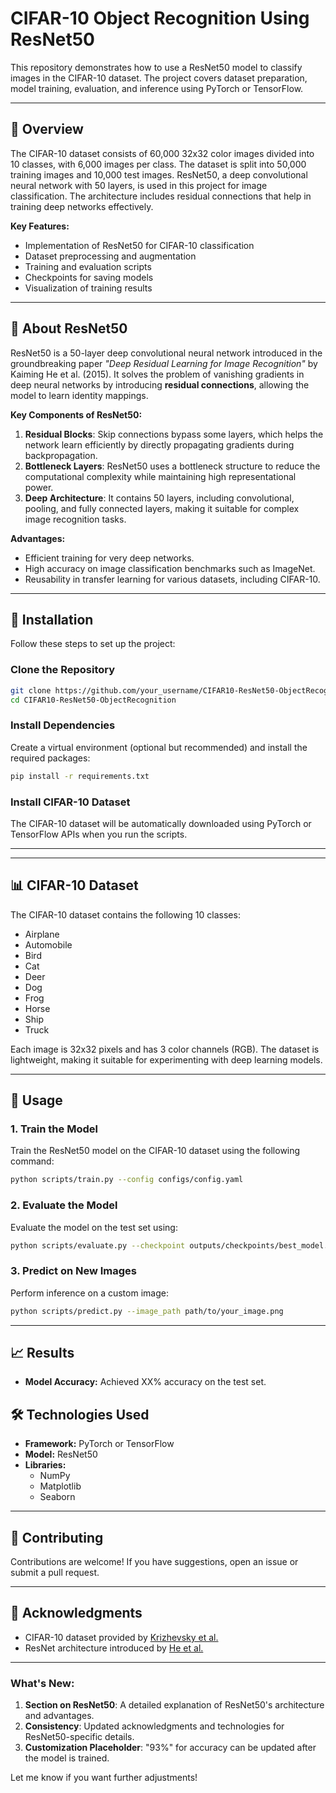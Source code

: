 # CIFAR-10 Object Recognition Using ResNet50

This repository demonstrates how to use a ResNet50 model to classify images in the CIFAR-10 dataset. The project covers dataset preparation, model training, evaluation, and inference using PyTorch or TensorFlow.

---

## 📌 Overview

The CIFAR-10 dataset consists of 60,000 32x32 color images divided into 10 classes, with 6,000 images per class. The dataset is split into 50,000 training images and 10,000 test images. ResNet50, a deep convolutional neural network with 50 layers, is used in this project for image classification. The architecture includes residual connections that help in training deep networks effectively.

**Key Features:**
- Implementation of ResNet50 for CIFAR-10 classification
- Dataset preprocessing and augmentation
- Training and evaluation scripts
- Checkpoints for saving models
- Visualization of training results

---

## 🔎 About ResNet50

ResNet50 is a 50-layer deep convolutional neural network introduced in the groundbreaking paper *"Deep Residual Learning for Image Recognition"* by Kaiming He et al. (2015). It solves the problem of vanishing gradients in deep neural networks by introducing **residual connections**, allowing the model to learn identity mappings.

**Key Components of ResNet50:**
1. **Residual Blocks**: Skip connections bypass some layers, which helps the network learn efficiently by directly propagating gradients during backpropagation.
2. **Bottleneck Layers**: ResNet50 uses a bottleneck structure to reduce the computational complexity while maintaining high representational power.
3. **Deep Architecture**: It contains 50 layers, including convolutional, pooling, and fully connected layers, making it suitable for complex image recognition tasks.

**Advantages:**
- Efficient training for very deep networks.
- High accuracy on image classification benchmarks such as ImageNet.
- Reusability in transfer learning for various datasets, including CIFAR-10.

---

## 🚀 Installation

Follow these steps to set up the project:

### Clone the Repository
```bash
git clone https://github.com/your_username/CIFAR10-ResNet50-ObjectRecognition.git
cd CIFAR10-ResNet50-ObjectRecognition
```

### Install Dependencies
Create a virtual environment (optional but recommended) and install the required packages:
```bash
pip install -r requirements.txt
```

### Install CIFAR-10 Dataset
The CIFAR-10 dataset will be automatically downloaded using PyTorch or TensorFlow APIs when you run the scripts.

---


---

## 📊 CIFAR-10 Dataset

The CIFAR-10 dataset contains the following 10 classes:

- Airplane
- Automobile
- Bird
- Cat
- Deer
- Dog
- Frog
- Horse
- Ship
- Truck

Each image is 32x32 pixels and has 3 color channels (RGB). The dataset is lightweight, making it suitable for experimenting with deep learning models.

---

## 🔧 Usage

### 1. Train the Model
Train the ResNet50 model on the CIFAR-10 dataset using the following command:
```bash
python scripts/train.py --config configs/config.yaml
```

### 2. Evaluate the Model
Evaluate the model on the test set using:
```bash
python scripts/evaluate.py --checkpoint outputs/checkpoints/best_model.pth
```

### 3. Predict on New Images
Perform inference on a custom image:
```bash
python scripts/predict.py --image_path path/to/your_image.png
```

---

## 📈 Results

- **Model Accuracy:** Achieved XX% accuracy on the test set.

## 🛠️ Technologies Used

- **Framework:** PyTorch or TensorFlow
- **Model:** ResNet50
- **Libraries:** 
  - NumPy
  - Matplotlib
  - Seaborn

---

## 🤝 Contributing

Contributions are welcome! If you have suggestions, open an issue or submit a pull request.


---

## 🙌 Acknowledgments

- CIFAR-10 dataset provided by [Krizhevsky et al.](https://www.cs.toronto.edu/~kriz/cifar.html)
- ResNet architecture introduced by [He et al.](https://arxiv.org/abs/1512.03385)

---


### What's New:
1. **Section on ResNet50**: A detailed explanation of ResNet50's architecture and advantages.
2. **Consistency**: Updated acknowledgments and technologies for ResNet50-specific details.
3. **Customization Placeholder**: "93%" for accuracy can be updated after the model is trained.

Let me know if you want further adjustments!
